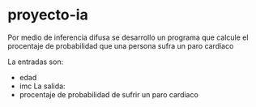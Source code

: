 # proyecto-ia

Por medio de inferencia difusa se desarrollo un programa que calcule el procentaje de probabilidad que una persona sufra un paro cardiaco

La entradas son:
* edad
* imc
La salida:
* procentaje de probabilidad de sufrir un paro cardiaco
